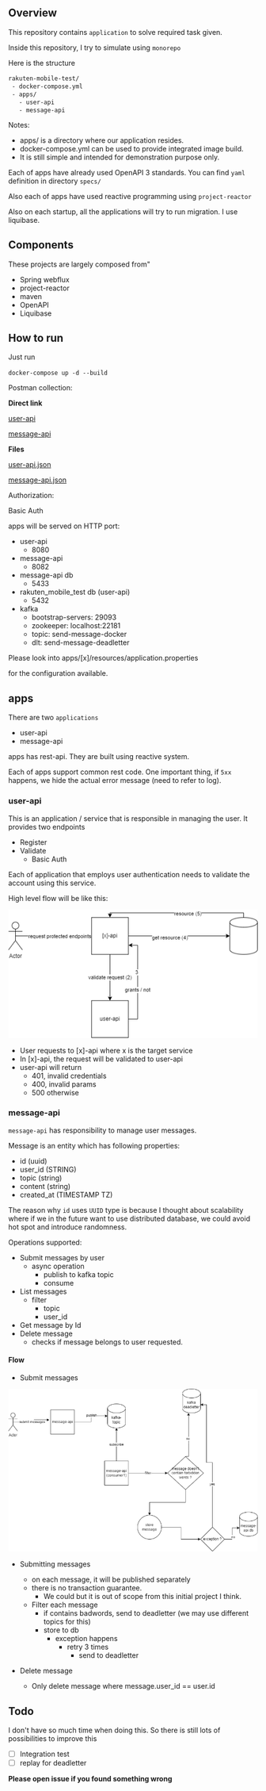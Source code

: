 ## Overview

This repository contains `application` to solve required task given.

Inside this repository, I try to simulate using `monorepo`

Here is the structure

```
rakuten-mobile-test/
 - docker-compose.yml
 - apps/
   - user-api
   - message-api
```

Notes:

- apps/ is a directory where our application resides.
- docker-compose.yml can be used to provide integrated image build.
- It is still simple and intended for demonstration purpose only.

Each of apps have already used OpenAPI 3 standards. You can find `yaml` definition in directory `specs/`

Also each of apps have used reactive programming using `project-reactor`

Also on each startup, all the applications will try to run migration. I use liquibase.

## Components

These projects are largely composed from"

- Spring webflux
- project-reactor
- maven
- OpenAPI
- Liquibase

## How to run

Just run

`docker-compose up -d --build`

Postman collection:

**Direct link**

[user-api](https://www.getpostman.com/collections/c1dbcf01de90ba3209aa)

[message-api](https://www.getpostman.com/collections/11e6d0861b599ee700e5)

**Files**

[user-api.json](misc/postman/user-api.postman_collection.json)

[message-api.json](misc/postman/message-api.postman_collection.json)

Authorization:

Basic Auth

apps will be served on HTTP port:

- user-api
    - 8080
- message-api
    - 8082
- message-api db
    - 5433
- rakuten_mobile_test db (user-api)
    - 5432
- kafka
    - bootstrap-servers: 29093
    - zookeeper: localhost:22181
    - topic: send-message-docker
    - dlt: send-message-deadletter

Please look into apps/[x]/resources/application.properties

for the configuration available.

## apps

There are two `applications`

- user-api
- message-api

apps has rest-api. They are built using reactive system.

Each of apps support common rest code. One important thing, if `5xx` happens, we hide the actual error message (need to refer to log).

### user-api

This is an application / service that is responsible in managing the user. It provides two endpoints

- Register
- Validate
    - Basic Auth

Each of application that employs user authentication needs to validate the account using this service.

High level flow will be like this:

![Alt text](misc/figures/auth.png "auth-flow.png")

- User requests to [x]-api where x is the target service
- In [x]-api, the request will be validated to user-api
- user-api will return
    - 401, invalid credentials
    - 400, invalid params
    - 500 otherwise

### message-api

`message-api` has responsibility to manage user messages.

Message is an entity which has following properties:

- id (uuid)
- user_id (STRING)
- topic (string)
- content (string)
- created_at (TIMESTAMP TZ)

The reason why `id` uses `UUID` type is because I thought about scalability where if we in the future want to use distributed database, we could avoid hot spot and introduce randomness.

Operations supported:

- Submit messages by user
    - async operation
        - publish to kafka topic
        - consume
- List messages
    - filter
        - topic
        - user_id
- Get message by Id
- Delete message
    - checks if message belongs to user requested.


#### Flow

- Submit messages

![Alt text](misc/figures/submit-messages-flow.png "submit-messages-flow.png")

- Submitting messages

    - on each message, it will be published separately
    - there is no transaction guarantee.
        - We could but it is out of scope from this initial project I think.
    - Filter each message
        - if contains badwords, send to deadletter (we may use different topics for this)
        - store to db
            - exception happens
                - retry 3 times
                    - send to deadletter

- Delete message
    - Only delete message where message.user_id == user.id

## Todo

I don't have so much time when doing this. So there is still lots of possibilities to improve this

- [ ] Integration test
- [ ] replay for deadletter

**Please open issue if you found something wrong**
